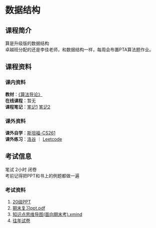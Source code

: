 # 数据结构
## 课程简介
算是升级版的数据结构  
卓越班分配的还是李佳老师，和数据结构一样，每周会布置PTA算法题作业。
## 课程资料
### 课内资料
**教材**：[《算法导论》](https://zh.b-ok.cc/book/15522788/87f8a9)  
**在线课程**：暂无  
**课程笔记**：[笔记1](https://github.com/ScienceLi1125/CQU-Study/blob/main/%E7%AE%97%E6%B3%95%E5%88%86%E6%9E%90%E4%B8%8E%E8%AE%BE%E8%AE%A1/%E6%80%BB%E7%BB%931.pdf)    [笔记2](https://github.com/ScienceLi1125/CQU-Study/blob/main/%E7%AE%97%E6%B3%95%E5%88%86%E6%9E%90%E4%B8%8E%E8%AE%BE%E8%AE%A1/%E6%80%BB%E7%BB%932.pdf)
### 课外资料
**课外自学**：[斯坦福-CS261](https://www.bilibili.com/video/BV1mv411v755?spm_id_from=333.337.0.0&vd_source=d9b6991741a0093fde33243288ad3975)  
**课外练习**：[洛谷](https://www.luogu.com.cn)  ｜  [Leetcode](https://leetcode.cn)
## 考试信息
笔试 2小时 闭卷  
考前记得把PPT和书上的例题都做一遍
### 考试资料
1. [20级PPT]()  
2. [期末复习ppt.pdf](https://github.com/ScienceLi1125/CQU-Study/blob/main/%E7%AE%97%E6%B3%95%E5%88%86%E6%9E%90%E4%B8%8E%E8%AE%BE%E8%AE%A1/%E6%9C%9F%E6%9C%AB%E5%A4%8D%E4%B9%A0.pdf)  
3. [知识点思维导图(面向期末考).xmind]()  
4. [往年试卷](https://github.com/ScienceLi1125/CQU-Study/tree/main/%E7%AE%97%E6%B3%95%E5%88%86%E6%9E%90%E4%B8%8E%E8%AE%BE%E8%AE%A1/%E8%AF%95%E9%A2%98)